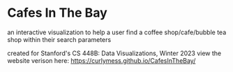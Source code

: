 # Cafes In The Bay
an interactive visualization to help a user find a coffee shop/cafe/bubble tea shop within their search parameters

created for Stanford's CS 448B: Data Visualizations, Winter 2023
view the website verison here: https://curlymess.github.io/CafesInTheBay/
